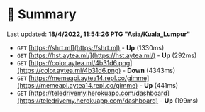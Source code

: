 # 📖 Summary
Last updated: **18/4/2022, 11:54:26 PTG "Asia/Kuala_Lumpur"**

- `GET` [https://shrt.ml](https://shrt.ml) - **Up** (1330ms)
- `GET` [https://hst.aytea.ml/](https://hst.aytea.ml/) - **Up** (292ms)
- `GET` [https://color.aytea.ml/4b31d6.png](https://color.aytea.ml/4b31d6.png) - **Down** (4343ms)
- `GET` [https://memeapi.aytea14.repl.co/gimme](https://memeapi.aytea14.repl.co/gimme) - **Up** (441ms)
- `GET` [https://teledrivemy.herokuapp.com/dashboard](https://teledrivemy.herokuapp.com/dashboard) - **Up** (199ms)
